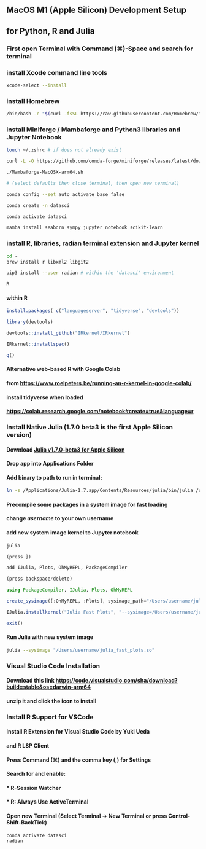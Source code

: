 ## MacOS M1 (Apple Silicon) Development Setup
## for Python, R and Julia

### First open Terminal with Command (⌘)-Space and search for terminal

### install Xcode command line tools
```sh
xcode-select --install
```
### install Homebrew
```sh
/bin/bash -c "$(curl -fsSL https://raw.githubusercontent.com/Homebrew/install/HEAD/install.sh)"
```
### install Miniforge / Mambaforge and Python3 libraries and Jupyter Notebook
```sh
touch ~/.zshrc # if does not already exist

curl -L -O https://github.com/conda-forge/miniforge/releases/latest/download/Mambaforge-MacOSX-arm64.sh

./Mambaforge-MacOSX-arm64.sh

# (select defaults then close terminal, then open new terminal)

conda config --set auto_activate_base false

conda create -n datasci

conda activate datasci

mamba install seaborn sympy jupyter notebook scikit-learn
```
### install R, libraries, radian terminal extension and Jupyter kernel
```sh
cd ~
brew install r libxml2 libgit2

pip3 install --user radian # within the 'datasci' environment

R
```
#### within R
```r
install.packages( c("languageserver", "tidyverse", "devtools"))

library(devtools)

devtools::install_github("IRkernel/IRkernel")

IRkernel::installspec()

q()
```
#### Alternative web-based R with Google Colab
#### from https://www.roelpeters.be/running-an-r-kernel-in-google-colab/
#### install tidyverse when loaded
#### https://colab.research.google.com/notebook#create=true&language=r

### Install Native Julia (1.7.0 beta3 is the first Apple Silicon version)
#### Download [Julia v1.7.0-beta3 for Apple Silicon](https://julialang-s3.julialang.org/bin/mac/aarch64/1.7/julia-1.7.0-beta3-macaarch64.dmg)
#### Drop app into Applications Folder
#### Add binary to path to run in terminal:
```sh
ln -s /Applications/Julia-1.7.app/Contents/Resources/julia/bin/julia /usr/local/bin/julia
```
#### Precompile some packages in a system image for fast loading
#### change *username* to your own username
#### add new system image kernel to Jupyter notebook
```julia
julia

(press ])

add IJulia, Plots, OhMyREPL, PackageCompiler

(press backspace/delete)

using PackageCompiler, IJulia, Plots, OhMyREPL

create_sysimage([:OhMyREPL, :Plots], sysimage_path="/Users/username/julia_fast_plots.so")

IJulia.installkernel("Julia Fast Plots", "--sysimage=/Users/username/julia_fast_plots.so"

exit()
```
#### Run Julia with new system image
```sh
julia --sysimage "/Users/username/julia_fast_plots.so"
```
### Visual Studio Code Installation
#### Download this link https://code.visualstudio.com/sha/download?build=stable&os=darwin-arm64
#### unzip it and click the icon to install

### Install R Support for VSCode
#### Install R Extension for Visual Studio Code by Yuki Ueda
#### and R LSP Client

#### Press Command (⌘) and the comma key (,) for Settings
#### Search for and enable:
#### * R-Session Watcher
#### * R: Always Use ActiveTerminal

#### Open new Terminal (Select Terminal -> New Terminal or press Control-Shift-BackTick)
```sh
conda activate datasci
radian
```
